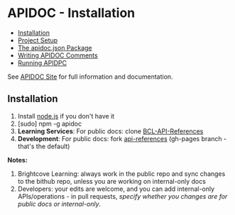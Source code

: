 # APIDOC - Installation

<ul>
    <li><a href="Install-and-Setup.md">Installation</a></li>
    <li><a href="Project-Setup.md">Project Setup</a></li>
    <li><a href="JSON-package.md">The apidoc.json Package</a></li>
    <li><a href="Writing-APIDOC-Comments.md">Writing APIDOC Comments</a></li>
    <li><a href="Running-APIDOC.md">Running APIDPC</a></li>
</ul>

See [APIDOC Site](http://apidocjs.com/) for full information and documentation.

## Installation

1. Install [node.js](https://nodejs.org/en/) if you don't have it
2. [sudo] npm -g apidoc
3. **Learning Services**: For public docs: clone [BCL-API-References](https://github.com/BrightcoveLearning/BCL-API-References)
4. **Development**: For public docs: fork [api-references](https://bithub.brightcove.com/doc/api-references) (gh-pages branch - that's the default)

**Notes:**

1. Brightcove Learning: always work in the public repo and sync changes to the bithub repo, unless you are working on internal-only docs
2. Developers: your edits are welcome, and you can add internal-only APIs/operations - in pull requests, *specify whether you changes are for public docs or internal-only*.